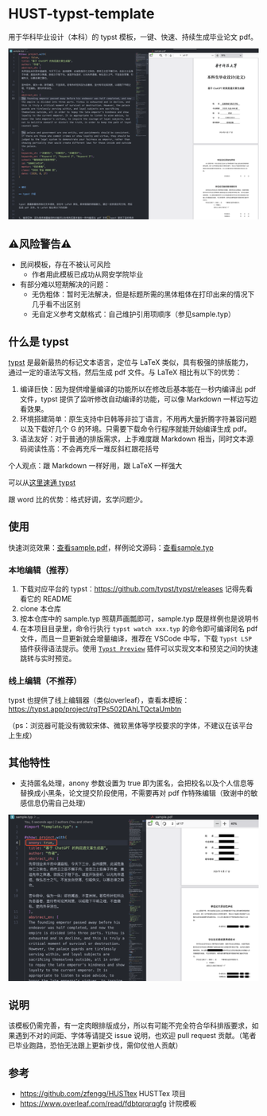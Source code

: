 # HUST-typst-template

用于华科毕业设计（本科）的 typst 模板，一键、快速、持续生成毕业论文 pdf。

![](assets/sample.png)

## ⚠️风险警告⚠️

- 民间模板，存在不被认可风险
  - 作者用此模板已成功从网安学院毕业
- 有部分难以短期解决的问题：
  - 无伪粗体：暂时无法解决，但是标题所需的黑体粗体在打印出来的情况下几乎看不出区别
  - 无自定义参考文献格式：自己维护引用项顺序（参见sample.typ）

## 什么是 typst

[typst](https://github.com/typst/typst) 是最新最热的标记文本语言，定位与 LaTeX 类似，具有极强的排版能力，通过一定的语法写文档，然后生成 pdf 文件。与 LaTeX 相比有以下的优势：

1. 编译巨快：因为提供增量编译的功能所以在修改后基本能在一秒内编译出 pdf 文件，typst 提供了监听修改自动编译的功能，可以像 Markdown 一样边写边看效果。
2. 环境搭建简单：原生支持中日韩等非拉丁语言，不用再大量折腾字符兼容问题以及下载好几个 G 的环境。只需要下载命令行程序就能开始编译生成 pdf。
3. 语法友好：对于普通的排版需求，上手难度跟 Markdown 相当，同时文本源码阅读性高：不会再充斥一堆反斜杠跟花括号

个人观点：跟 Markdown 一样好用，跟 LaTeX 一样强大

可以从[这里速通 typst](https://typst.app/docs/tutorial)

跟 word 比的优势：格式好调，玄学问题少。

## 使用

快速浏览效果：[查看sample.pdf](./sample.pdf)，样例论文源码：[查看sample.typ](./sample.typ)

### 本地编辑（推荐）

1. 下载对应平台的 typst：https://github.com/typst/typst/releases 记得先看看它的 README
2. clone 本仓库
3. 按本仓库中的 sample.typ 照葫芦画瓢即可，sample.typ 既是样例也是说明书
4. 在本项目目录里，命令行执行 `typst watch xxx.typ` 的命令即可编译同名 pdf 文件，而且一旦更新就会增量编译，推荐在 VSCode 中写，下载 `Typst LSP` 插件获得语法提示。使用 [`Typst Preview`](https://github.com/enter-tainer/typst-preview-vscode) 插件可以实现文本和预览之间的快速跳转与实时预览。


### 线上编辑（不推荐）

typst 也提供了线上编辑器（类似overleaf），查看本模板：
https://typst.app/project/rqTPs502DAhLTQctaUmbtn

（ps：浏览器可能没有微软宋体、微软黑体等学校要求的字体，不建议在该平台上生成）

## 其他特性

* 支持匿名处理，anony 参数设置为 true 即为匿名，会把校名以及个人信息等替换成小黑条，论文提交阶段使用，不需要再对 pdf 作特殊编辑（致谢中的敏感信息仍需自己处理）

![](assets/anony-sample.png)

## 说明

该模板仍需完善，有一定肉眼排版成分，所以有可能不完全符合华科排版要求，如果遇到不对的间距、字体等请提交 issue 说明，也欢迎 pull request 贡献。（笔者已毕业跑路，恐怕无法跟上更新步伐，需仰仗他人贡献）

## 参考

* https://github.com/zfengg/HUSTtex HUSTTex 项目
* https://www.overleaf.com/read/fdbtqrqrqgfg 计院模板

